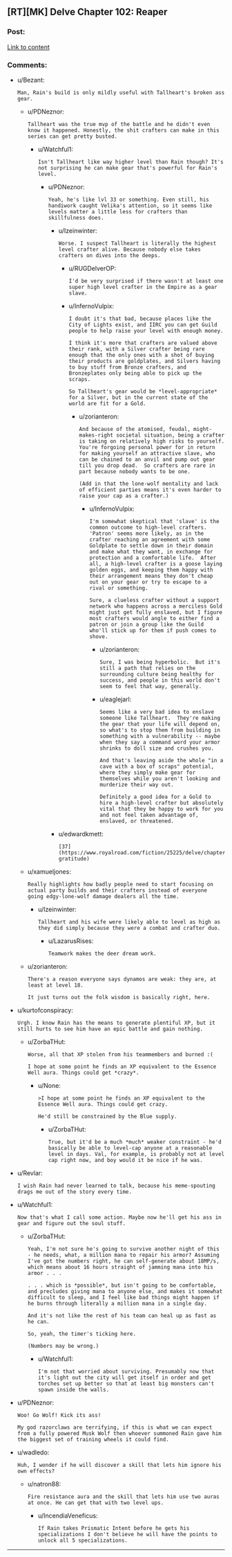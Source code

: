 ## [RT][MK] Delve Chapter 102: Reaper

### Post:

[Link to content](https://www.royalroad.com/fiction/25225/delve/chapter/519908/102-reaper)

### Comments:

- u/Bezant:
  ```
  Man, Rain's build is only mildly useful with Tallheart's broken ass gear.
  ```

  - u/PDNeznor:
    ```
    Tallheart was the true mvp of the battle and he didn't even know it happened. Honestly, the shit crafters can make in this series can get pretty busted.
    ```

    - u/Watchful1:
      ```
      Isn't Tallheart like way higher level than Rain though? It's not surprising he can make gear that's powerful for Rain's level.
      ```

      - u/PDNeznor:
        ```
        Yeah, he's like lvl 33 or something. Even still, his handiwork caught Velika's attention, so it seems like levels matter a little less for crafters than skillfulness does.
        ```

        - u/Izeinwinter:
          ```
          Worse. I suspect Tallheart is literally the highest level crafter alive. Because nobody else takes crafters on dives into the deeps.
          ```

          - u/RUGDelverOP:
            ```
            I'd be very surprised if there wasn't at least one super high level crafter in the Empire as a gear slave.
            ```

          - u/InfernoVulpix:
            ```
            I doubt it's that bad, because places like the City of Lights exist, and IIRC you can get Guild people to help raise your level with enough money.

            I think it's more that crafters are valued above their rank, with a Silver crafter being rare enough that the only ones with a shot of buying their products are goldplates, and Silvers having to buy stuff from Bronze crafters, and Bronzeplates only being able to pick up the scraps.

            So Tallheart's gear would be *level-appropriate* for a Silver, but in the current state of the world are fit for a Gold.
            ```

            - u/zorianteron:
              ```
              And because of the atomised, feudal, might-makes-right societal situation, being a crafter is taking on relatively high risks to yourself.  You're forgoing personal power for in return for making yourself an attractive slave, who can be chained to an anvil and pump out gear till you drop dead.  So crafters are rare in part because nobody wants to be one.

              (Add in that the lone-wolf mentality and lack of efficient parties means it's even harder to raise your cap as a crafter.)
              ```

              - u/InfernoVulpix:
                ```
                I'm somewhat skeptical that 'slave' is the common outcome to high-level crafters.  'Patron' seems more likely, as in the crafter reaching an agreement with some Goldplate to settle down in their domain and make what they want, in exchange for protection and a comfortable life.  After all, a high-level crafter is a goose laying golden eggs, and keeping them happy with their arrangement means they don't cheap out on your gear or try to escape to a rival or something.

                Sure, a clueless crafter without a support network who happens across a merciless Gold might just get fully enslaved, but I figure most crafters would angle to either find a patron or join a group like the Guild who'll stick up for them if push comes to shove.
                ```

                - u/zorianteron:
                  ```
                  Sure, I was being hyperbolic.  But it's still a path that relies on the surrounding culture being healthy for success, and people in this world don't seem to feel that way, generally.
                  ```

                - u/eaglejarl:
                  ```
                  Seems like a very bad idea to enslave someone like Tallheart.  They're making the gear that your life will depend on, so what's to stop them from building in something with a vulnerability -- maybe when they say a command word your armor shrinks to doll size and crushes you.  

                  And that's leaving aside the whole "in a cave with a box of scraps" potential, where they simply make gear for themselves while you aren't looking and murderize their way out.

                  Definitely a good idea for a Gold to hire a high-level crafter but absolutely vital that they be happy to work for you and not feel taken advantage of, enslaved, or threatened.
                  ```

        - u/edwardkmett:
          ```
          [37](https://www.royalroad.com/fiction/25225/delve/chapter/379331/26-gratitude)
          ```

  - u/xamueljones:
    ```
    Really highlights how badly people need to start focusing on actual party builds and their crafters instead of everyone going edgy-lone-wolf damage dealers all the time.
    ```

    - u/Izeinwinter:
      ```
      Tallheart and his wife were likely able to level as high as they did simply because they were a combat and crafter duo.
      ```

      - u/LazarusRises:
        ```
        Teamwork makes the deer dream work.
        ```

  - u/zorianteron:
    ```
    There's a reason everyone says dynamos are weak: they are, at least at level 18.

    It just turns out the folk wisdom is basically right, here.
    ```

- u/kurtofconspiracy:
  ```
  Urgh. I know Rain has the means to generate plentiful XP, but it still hurts to see him have an epic battle and gain nothing.
  ```

  - u/ZorbaTHut:
    ```
    Worse, all that XP stolen from his teammembers and burned :(

    I hope at some point he finds an XP equivalent to the Essence Well aura. Things could get *crazy*.
    ```

    - u/None:
      ```
      >I hope at some point he finds an XP equivalent to the Essence Well aura. Things could get crazy.

      He'd still be constrained by the Blue supply.
      ```

      - u/ZorbaTHut:
        ```
        True, but it'd be a much *much* weaker constraint - he'd basically be able to level-cap anyone at a reasonable level in days. Val, for example, is probably not at level cap right now, and boy would it be nice if he was.
        ```

- u/Revlar:
  ```
  I wish Rain had never learned to talk, because his meme-spouting drags me out of the story every time.
  ```

- u/Watchful1:
  ```
  Now that's what I call some action. Maybe now he'll get his ass in gear and figure out the soul stuff.
  ```

  - u/ZorbaTHut:
    ```
    Yeah, I'm not sure he's going to survive another night of this - he needs, what, a million mana to repair his armor? Assuming I've got the numbers right, he can self-generate about 18MP/s, which means about 16 hours straight of jamming mana into his armor . . .

    . . . which is *possible*, but isn't going to be comfortable, and precludes giving mana to anyone else, and makes it somewhat difficult to sleep, and I feel like bad things might happen if he burns through literally a million mana in a single day.

    And it's not like the rest of his team can heal up as fast as he can.

    So, yeah, the timer's ticking here.

    (Numbers may be wrong.)
    ```

    - u/Watchful1:
      ```
      I'm not that worried about surviving. Presumably now that it's light out the city will get itself in order and get torches set up better so that at least big monsters can't spawn inside the walls.
      ```

- u/PDNeznor:
  ```
  Woo! Go Wolf! Kick its ass!

  My god razorclaws are terrifying, if this is what we can expect from a fully powered Musk Wolf then whoever summoned Rain gave him the biggest set of training wheels it could find.
  ```

- u/wadledo:
  ```
  Huh, I wonder if he will discover a skill that lets him ignore his own effects?
  ```

  - u/natron88:
    ```
    Fire resistance aura and the skill that lets him use two auras at once. He can get that with two level ups.
    ```

    - u/IncendiaVeneficus:
      ```
      If Rain takes Prismatic Intent before he gets his specializations I don't believe he will have the points to unlock all 5 specializations.
      ```

---

